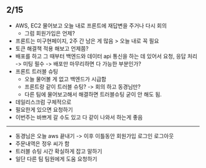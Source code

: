 ## 2/15

- AWS, EC2 물어보고 오늘 내로 프론트에 재답변을 주거나 다시 회의
  - 그럼 회원가입은 언제? 
- 프론트는 미구현페이지, 2주 간 남은 게 많음 > 오늘 내로 꼭 필요 
- 토큰 해결책 적용 해보고 언제쯤? 
- 배포를 하고 그 때부터 백엔드와 데이터 api 통신을 하는 데 있어서 요청, 응답 처리 -> 미팅 필수 -> 배포만 마무리하면 다 가능한 부분인가? 
- 프론트 트러블 슈팅 
  - 오늘 물어볼 게 없고 백엔드가 시급함
  - 프론트랑 같이 트러블 슈팅? -> 회의 하고 동경님만? 
  - 다른 팀에 물어보고해서 해결하면 트러블슈팅 굳이 안 해도 됨.
- 데일리스크럼 구체적으로 
- 필요한게 있으면 요청하기 
- 이번주는 바쁘게 갈 수도 있고 다 같이 나와서 하는게 좋음 

-------------

- 동경님은 오늘 aws 끝내기 -> 이후 이틀동안 회원가입 로그인 로그아웃
- 주문내역은 정우 씨가 함
- 트러블 슈팅 시간 확실하게 잡고 말하기 
- 일단 다른 팀 팀원에게 도움 요청하기

